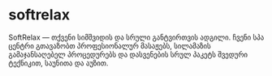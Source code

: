 # softrelax
SoftRelax — თქვენი სიმშვიდის და სრული განტვირთვის ადგილი. ჩვენი სპა ცენტრი გთავაზობთ პროფესიონალურ მასაჟებს, სილამაზის გამაჯანსაღებელ პროცედურებს და დასვენების სრულ პაკეტს შვედური ტექნიკით, საუნითა და აუზით.

